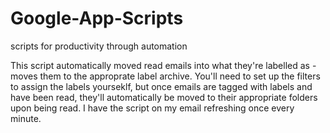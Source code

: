 # Google-App-Scripts
scripts for productivity through automation

This script automatically moved read emails into what they're labelled as - moves them to the approprate label archive. You'll need to set up the filters to assign the labels yourseklf, but once emails are tagged with labels and have been read, they'll automatically be moved to their appropriate folders upon being read. I have the script on my email refreshing once every minute. 

